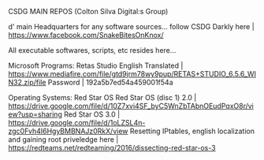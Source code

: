 CSDG MAIN REPOS (Colton Silva Digital:s Group)

d' main Headquarters for any software sources...
follow CSDG Darkly here | https://www.facebook.com/SnakeBitesOnKnox/

All executable softwares, scripts, etc resides here...

Microsoft Programs:
Retas Studio English Translated | https://www.mediafire.com/file/gtd9jrm78wy9pup/RETAS+STUDIO_6.5.6_WIN32.zip/file
Password | 192a5b7ed54a459001f54a

Operating Systems:
Red Star OS
    Red Star OS (disc 1) 2.0 | https://drive.google.com/file/d/10Z7xvi4SF_byC5WnZbTAbnOEudPqxO8r/view?usp=sharing
    Red Star OS 3.0 | https://drive.google.com/file/d/1oLZSL4n-zgc0Fvh4I6HgyBMBNAJz0RkX/view
    Resetting IPtables, english localization and gaining root priveledge here | https://redteams.net/redteaming/2016/dissecting-red-star-os-3
